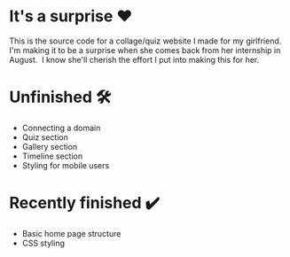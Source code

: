 # It's a surprise ❤️
This is the source code for a collage/quiz website I made for my girlfriend.&nbsp;
I'm making it to be a surprise when she comes back from her internship in August.&nbsp;
I know she'll cherish the effort I put into making this for her.&nbsp;
# Unfinished 🛠️
- Connecting a domain&nbsp;
- Quiz section&nbsp;
- Gallery section&nbsp;
- Timeline section&nbsp;
- Styling for mobile users&nbsp;
# Recently finished ✔️
- Basic home page structure&nbsp;
- CSS styling&nbsp;

